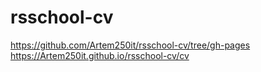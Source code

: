 # rsschool-cv

https://github.com/Artem250it/rsschool-cv/tree/gh-pages
https://Artem250it.github.io/rsschool-cv/cv
